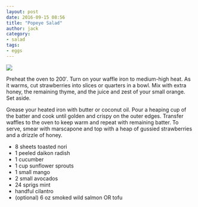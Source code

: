 ```yaml
---
layout: post
date: 2016-09-15 08:56
title: "Popeye Salad"
author: jack
category:
- salad
tags:
- eggs
---
```


<img src="http://farm3.staticflickr.com/2735/4436774834_ce8d865180_b.jpg" />

Preheat the oven to 200′. Turn on your waffle iron to medium-high heat. As it warms, cut strawberries into slices or quarters in a bowl. Mix with extra honey, the remaining thyme, and the juice and zest of your small orange. Set aside.

Grease your heated iron with butter or coconut oil. Pour a heaping cup of the batter and cook until golden and crispy on the outer edges. Transfer waffles to the oven to keep warm and repeat with remaining batter. To serve, smear with marscapone and top with a heap of gussied strawberries and a drizzle of honey.

<ul>
    <li>8 sheets toasted nori</li>
    <li>1 peeled daikon radish</li>
    <li>1 cucumber</li>
    <li>1 cup sunflower sprouts</li>
    <li>1 small mango</li>
    <li>2 small avocados</li>
    <li>24 sprigs mint</li>
    <li>handful cilantro</li>
    <li>(optional) 6 oz smoked wild salmon OR tofu</li>
</ul>